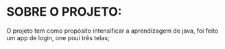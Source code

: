 <h1>SOBRE O PROJETO:</h1>
<div>
<p>O projeto tem como propósito intensificar a aprendizagem de java, foi feito um app de login, one poui três telas;</p>
</div>
